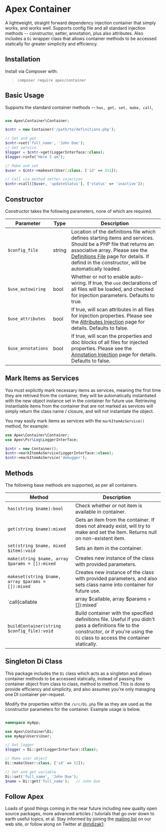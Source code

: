 
# Apex Container

A lightweight, straight forward dependency injection container that simply works, and works well.  Supports config file and all standard injection methods -- constructor, setter, annotation, plus also attributes.  Also includes a `Di` wrapper class that allows container methods to be accessed statically for greater simplicity and efficiency.

## Installation

Install via Composer with:

> `composer require apex/container`

## Basic Usage

Supports the standard container methods -- `has, get, set, make, call`,

~~~php

use Apex\Container\Container;

$cntr = new Container('/path/to/definitions.php');

// Set and get
$cntr->set('full_name', 'John Doe');
// Get service
$logger = $cntr->get(LoggerInterface::class);
$logger->info("Here I am");

// Make and set
$user = $cntr->makeset(User::class, ['id' => 311]);

// Call via method setter injection
$cntr->call([$user, 'updateStatus'], ['status' => 'inactive']);
~~~


## Constructor

Constructor takes the following parameters, none of which are required.

Parameter | Type | Description
------------- |------------- |------------- 
`$config_file` | string | Location of the definitions file which defines starting items and services.  Should be a PHP file that returns an associative array.  Please see the <a href="https://github.com/apexpl/container/blob/master/docs/definitions.md">Definitions File</a> page for details.  If defind in the constructor, will be automatically loaded.
`$use_autowiring` | bool | Whether or not to enable auto-wiring.  If true, the `use` declarations of all files will be loaded, and checked for injection parameters.  Defaults to true.
`$use_attributes` | bool | If true, will scan attributes in all files for injection properties.  Please see the <a href="https://github.com/apexpl/container/blob/master/docs/attributes.md">Attributes Injection</a> page for details.  Defaults to false.
`$use_annotations` | bool | If true, will scan the properties and doc blocks of all files for injected properties.  Please see the <a href="https://github.com/apexpl/container/blob/master/docs/annotations.md">Annotation Injection</a> page for details.  Defaults to false.


## Mark Items as Services

You must explicitly mark necessary items as services, meaning the first time they are retrived from the container, they will be automatically instantiated with the new object instance set in the container for future use.  Retrieving instantiable items from the container that are not marked as services will simply return the class name / closure, and will not instantiate the object.

You may easily mark items as services with the `markItemAsService()` method, for example:

~~~php
use Apex\Container\Container;
use Apex\Psr\Log\LoggerInterface;

$cntr = new Container();
$cntr->markItemAsService(LoggerInterface::class);
$cntr->markItemAsService('debugger');
~~~


## Methods

The following base methods are supported, as per all containers.

Method | Description
------------- |-------------
`has(string $name):bool` | Check whether or not item is available in container.
`get(string $name):mixed` | Gets an item from the container.  If does not already exist, will try to make and set the item.  Returns null on non-existent item.
`set(string $name, mixed $item):void` | Sets an item in the container.
`make(string $name, array $params = []):mixed` | Creates new instance of the class with provided parameters.
`makeset(string $name, array $params = []):mixed` | Creates new instance of the class with provided parameters, and also sets class name into container for future use.
`call(callable | array $callable, array $params = []):mixed` | Used for method / setter injection, and will call given method with injected parameters.  Callable may also be a two element array, the first element being a class name and second being an array of constructor parameters.  
`buildContainer(string $config_file):void` | Build container with the specified definitions file.  Useful if you didn't pass a definitions file to the constructor, or if you're using the `Di` class to access the container statically.


## Singleton Di Class

This package includes the `Di` class which acts as a singleton and allows container methods to be accessed statically, instead of passing the container object from class to class, method to method.  This is done to provide efficiency and simplicity, and also assumes you're only managing one DI container per-request.

Modify the properties within the `/src/Di.php` file as they are used as the constructor parameters for the container.  Example usage is below.

~~~php

namespace myApp;

use Apex\Container\Di;
use myApp\Users\User;

// Get logger
$logger = Di::get(LoggerInterface::Class);

// Make user object
Di::make(User::class, ['id' => 52]);

// Set and get variable
Di::set('full_name', 'John Doe');
$name = Di::get('full_name');   // John Doe
~~~


## Follow Apex

Loads of good things coming in the near future including new quality open source packages, more advanced articles / tutorials that go over down to earth useful topics, et al.  Stay informed by joining the <a href="https://apexpl.io/">mailing list</a> on our web site, or follow along on Twitter at <a href="https://twitter.com/mdizak1">@mdizak1</a>.




